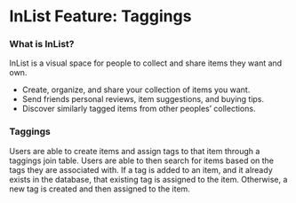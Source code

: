 # InList Feature: Taggings

### What is InList?
InList is a visual space for people to collect and share items they want and own.

* Create, organize, and share your collection of items you want.
* Send friends personal reviews, item suggestions, and buying tips.
* Discover similarly tagged items from other peoples’ collections.

### Taggings
Users are able to create items and assign tags to that item through a taggings join table. Users are able to then search for items based on the tags they are associated with. If a tag is added to an item, and it already exists in the database, that existing tag is assigned to the item. Otherwise, a new tag is created and then assigned to the item.